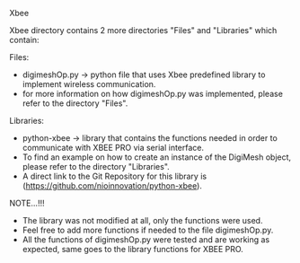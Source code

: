 Xbee 


Xbee directory contains 2 more directories "Files" and "Libraries" which contain:


Files:

* digimeshOp.py -> python file that uses Xbee predefined library to implement wireless communication.
* for more information on how digimeshOp.py was implemented, please refer to the directory "Files".

Libraries:

* python-xbee -> library that contains the functions needed in order to communicate with XBEE PRO via serial interface.
* To find an example on how to create an instance of the DigiMesh object, please refer to the directory "Libraries".
* A direct link to the Git Repository for this library is (https://github.com/nioinnovation/python-xbee).


NOTE...!!!

* The library was not modified at all, only the functions were used.
* Feel free to add more functions if needed to the file digimeshOp.py.
* All the functions of digimeshOp.py were tested and are working as expected, same goes to the library functions for XBEE PRO.
